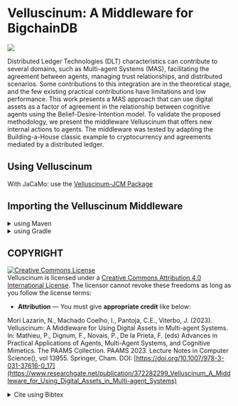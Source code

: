 # Velluscinum: A Middleware for BigchainDB

[![](https://jitpack.io/v/chon-group/Velluscinum.svg)](https://jitpack.io/#chon-group/Velluscinum)


Distributed Ledger Technologies (DLT) characteristics can contribute to several domains, such as Multi-agent Systems (MAS), facilitating the agreement between agents, managing trust relationships, and distributed scenarios. Some contributions to this integration are in the theoretical stage, and the few existing practical contributions have limitations and low performance. This work presents a MAS approach that can use digital assets as a factor of agreement in the relationship between cognitive agents using the Belief-Desire-Intention model. To validate the proposed methodology, we present the middleware Velluscinum that offers new internal actions to agents. The middleware was tested by adapting the Building-a-House classic example to cryptocurrency and agreements mediated by a distributed ledger.

## Using Velluscinum
 With JaCaMo: use the [Velluscinum-JCM Package](https://github.com/chon-group/velluscinum-jcm)


## Importing the Velluscinum Middleware

<details>
<summary> using Maven </summary>

Step 1. Add the JitPack repository to your build file 
```
<repositories>
    <repository>
        <id>jitpack.io</id>
        <url>https://jitpack.io</url>
    </repository>
</repositories>

```

Step 2. Add the dependency
```
<dependency>
    <groupId>com.github.chon-group</groupId>
    <artifactId>Velluscinum</artifactId>
    <version>24.07.22</version>
</dependency>
```
</details>

<details>
<summary> using Gradle </summary>
 
Step 1. Add the JitPack repository in your root build.gradle at the end of repositories:
```
dependencyResolutionManagement {
    repositoriesMode.set(RepositoriesMode.FAIL_ON_PROJECT_REPOS)
    repositories {
        mavenCentral()
        maven { url 'https://jitpack.io' }
    }
}
```
Step 2. Add the dependency
```
dependencies {
        implementation 'com.github.chon-group:velluscinum:24.07.22'
}
```
 
</details>


## COPYRIGHT
<a rel="license" href="http://creativecommons.org/licenses/by/4.0/"><img alt="Creative Commons License" style="border-width:0" src="https://i.creativecommons.org/l/by/4.0/88x31.png" /></a><br />Velluscinum is licensed under a <a rel="license" href="http://creativecommons.org/licenses/by/4.0/">Creative Commons Attribution 4.0 International License</a>. The licensor cannot revoke these freedoms as long as you follow the license terms:

* __Attribution__ — You must give __appropriate credit__ like below:

Mori Lazarin, N., Machado Coelho, I., Pantoja, C.E., Viterbo, J. (2023). Velluscinum: A Middleware for Using Digital Assets in Multi-agent Systems. In: Mathieu, P., Dignum, F., Novais, P., De la Prieta, F. (eds) Advances in Practical Applications of Agents, Multi-Agent Systems, and Cognitive Mimetics. The PAAMS Collection. PAAMS 2023. Lecture Notes in Computer Science(), vol 13955. Springer, Cham. DOI: [https://doi.org/10.1007/978-3-031-37616-0_17](https://www.researchgate.net/publication/372282299_Velluscinum_A_Middleware_for_Using_Digital_Assets_in_Multi-agent_Systems)


<details>
<summary> Cite using Bibtex </summary>

```
@InProceedings{velluscinum,
author="Mori Lazarin, Nilson
and Machado Coelho, Igor
and Pantoja, Carlos Eduardo
and Viterbo, Jos{\'e}",
editor="Mathieu, Philippe
and Dignum, Frank
and Novais, Paulo
and De la Prieta, Fernando",
title="{Velluscinum: A Middleware for Using Digital Assets in Multi-agent Systems}",
doi="10.1007/978-3-031-37616-0_17",
booktitle="Advances in Practical Applications of Agents, Multi-Agent Systems, and Cognitive Mimetics. The PAAMS Collection",
year="2023",
publisher="Springer Nature Switzerland",
address="Cham",
pages="200--212",
isbn="978-3-031-37616-0"
}
```
</details>
